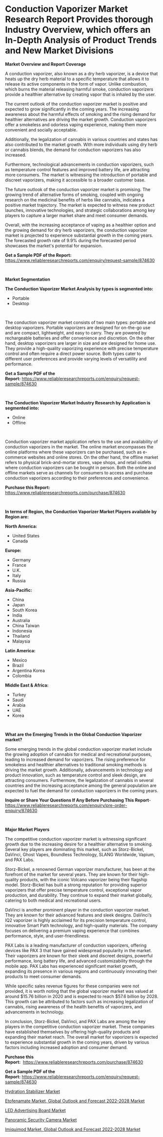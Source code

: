 <p><h1>Conduction Vaporizer Market Research Report Provides thorough Industry Overview, which offers an In-Depth Analysis of Product Trends and New Market Divisions</h1></p><p><strong>Market Overview and Report Coverage</strong></p>
<p><p>A conduction vaporizer, also known as a dry herb vaporizer, is a device that heats up the dry herb material to a specific temperature that allows it to release its active components in the form of vapor. Unlike combustion, which burns the material releasing harmful smoke, conduction vaporizers provide a healthier alternative by creating vapor that is inhaled by the user.</p><p>The current outlook of the conduction vaporizer market is positive and expected to grow significantly in the coming years. The increasing awareness about the harmful effects of smoking and the rising demand for healthier alternatives are driving the market growth. Conduction vaporizers offer a smokeless and odorless vaping experience, making them more convenient and socially acceptable.</p><p>Additionally, the legalization of cannabis in various countries and states has also contributed to the market growth. With more individuals using dry herb or cannabis blends, the demand for conduction vaporizers has also increased.</p><p>Furthermore, technological advancements in conduction vaporizers, such as temperature control features and improved battery life, are attracting more consumers. The market is witnessing the introduction of portable and discreet vaporizers, making it accessible to a broader customer base.</p><p>The future outlook of the conduction vaporizer market is promising. The growing trend of alternative forms of smoking, coupled with ongoing research on the medicinal benefits of herbs like cannabis, indicates a positive market trajectory. The market is expected to witness new product launches, innovative technologies, and strategic collaborations among key players to capture a larger market share and meet consumer demands.</p><p>Overall, with the increasing acceptance of vaping as a healthier option and the growing demand for dry herb vaporizers, the conduction vaporizer market is projected to experience substantial growth in the coming years. The forecasted growth rate of 9.9% during the forecasted period showcases the market's potential for expansion.</p></p>
<p><strong>Get a Sample PDF of the Report:</strong> <a href="https://www.reliableresearchreports.com/enquiry/request-sample/874630">https://www.reliableresearchreports.com/enquiry/request-sample/874630</a></p>
<p>&nbsp;</p>
<p><strong>Market Segmentation</strong></p>
<p><strong>The Conduction Vaporizer Market Analysis by types is segmented into:</strong></p>
<p><ul><li>Portable</li><li>Desktop</li></ul></p>
<p>&nbsp;</p>
<p><p>The conduction vaporizer market consists of two main types: portable and desktop vaporizers. Portable vaporizers are designed for on-the-go use and are compact, lightweight, and easy to carry. They are powered by rechargeable batteries and offer convenience and discretion. On the other hand, desktop vaporizers are larger in size and are designed for home use. They provide a high-quality vaporizing experience with precise temperature control and often require a direct power source. Both types cater to different user preferences and provide varying levels of versatility and performance.</p></p>
<p><strong>Get a Sample PDF of the Report:</strong>&nbsp;<a href="https://www.reliableresearchreports.com/enquiry/request-sample/874630">https://www.reliableresearchreports.com/enquiry/request-sample/874630</a></p>
<p>&nbsp;</p>
<p><strong>The Conduction Vaporizer Market Industry Research by Application is segmented into:</strong></p>
<p><ul><li>Online</li><li>Offline</li></ul></p>
<p>&nbsp;</p>
<p><p>Conduction vaporizer market application refers to the use and availability of conduction vaporizers in the market. The online market encompasses the online platforms where these vaporizers can be purchased, such as e-commerce websites and online stores. On the other hand, the offline market refers to physical brick-and-mortar stores, vape shops, and retail outlets where conduction vaporizers can be bought in person. Both the online and offline markets serve as channels for consumers to access and purchase conduction vaporizers according to their preferences and convenience.</p></p>
<p><strong>Purchase this Report:</strong>&nbsp; <a href="https://www.reliableresearchreports.com/purchase/874630">https://www.reliableresearchreports.com/purchase/874630</a></p>
<p>&nbsp;</p>
<p><strong>In terms of Region, the Conduction Vaporizer Market Players available by Region are:</strong></p>
<p>
    <p> <strong> North America: </strong>
        <ul>
            <li>United States</li>
            <li>Canada</li>
        </ul>
        </p> 
    <p> <strong> Europe: </strong>
        <ul>
            <li>Germany</li>
            <li>France</li>
            <li>U.K.</li>
            <li>Italy</li>
            <li>Russia</li>
        </ul>
        </p> 
    <p> <strong> Asia-Pacific: </strong>
        <ul>
            <li>China</li>
            <li>Japan</li>
            <li>South Korea</li>
            <li>India</li>
            <li>Australia</li>
            <li>China Taiwan</li>
            <li>Indonesia</li>
            <li>Thailand</li>
            <li>Malaysia</li>
        </ul>
        </p> 
    <p> <strong> Latin America: </strong>
        <ul>
            <li>Mexico</li>
            <li>Brazil</li>
            <li>Argentina Korea</li>
            <li>Colombia</li>
        </ul>
        </p> 
    <p> <strong> Middle East & Africa: </strong>
        <ul>
            <li>Turkey</li>
            <li>Saudi</li>
            <li>Arabia</li>
            <li>UAE</li>
            <li>Korea</li>
        </ul>
    </p>
    </p>
<p>&nbsp;</p>
<p><strong>What are the Emerging Trends in the Global Conduction Vaporizer market?</strong></p>
<p><p>Some emerging trends in the global conduction vaporizer market include the growing adoption of cannabis for medical and recreational purposes, leading to increased demand for vaporizers. The rising preference for smokeless and healthier alternatives to traditional smoking methods is driving the market growth. Additionally, advancements in technology and product innovation, such as temperature control and sleek design, are attracting consumers. Furthermore, the legalization of cannabis in several countries and the increasing acceptance among the general population are expected to fuel the demand for conduction vaporizers in the coming years.</p></p>
<p><strong>Inquire or Share Your Questions If Any Before Purchasing This Report</strong>- <a href="https://www.reliableresearchreports.com/enquiry/pre-order-enquiry/874630">https://www.reliableresearchreports.com/enquiry/pre-order-enquiry/874630</a></p>
<p>&nbsp;</p>
<p><strong>Major Market Players</strong></p>
<p><p>The competitive conduction vaporizer market is witnessing significant growth due to the increasing desire for a healthier alternative to smoking. Several key players are dominating this market, such as Storz-Bickel, DaVinci, Ghost Vapes, Boundless Technology, SLANG Worldwide, Vapium, and PAX Labs.</p><p>Storz-Bickel, a renowned German vaporizer manufacturer, has been at the forefront of the market for several years. They are known for their high-quality products, with the iconic Volcano vaporizer being their flagship model. Storz-Bickel has built a strong reputation for providing superior vaporizers that offer precise temperature control, exceptional vapor production, and durability. They continue to expand their market globally, catering to both medical and recreational users.</p><p>DaVinci is another prominent player in the conduction vaporizer market. They are known for their advanced features and sleek designs. DaVinci’s IQ2 vaporizer is highly acclaimed for its precision temperature control, innovative Smart Path technology, and high-quality materials. The company focuses on delivering a premium vaping experience that combines performance, style, and user-friendliness.</p><p>PAX Labs is a leading manufacturer of conduction vaporizers, offering devices like PAX 3 that have gained widespread popularity in the market. Their vaporizers are known for their sleek and discreet designs, powerful performance, long battery life, and advanced customizability through the mobile app. PAX Labs has experienced significant market growth, expanding its presence in various regions and continuously innovating their products to meet consumer demands.</p><p>While specific sales revenue figures for these companies were not provided, it is worth noting that the global vaporizer market was valued at around $15.76 billion in 2020 and is expected to reach $57.6 billion by 2028. This growth can be attributed to factors such as increasing legalization of cannabis, rising awareness of the health benefits of vaporizers, and advancements in technology.</p><p>In conclusion, Storz-Bickel, DaVinci, and PAX Labs are among the key players in the competitive conduction vaporizer market. These companies have established themselves by offering high-quality products and expanding their market reach. The overall market for vaporizers is expected to experience substantial growth in the coming years, driven by various factors including increased adoption and consumer demand.</p></p>
<p><strong>Purchase this Report:</strong>&nbsp;&nbsp;<a href="https://www.reliableresearchreports.com/purchase/874630">https://www.reliableresearchreports.com/purchase/874630</a></p>
<p></p>
<p><strong>Get a Sample PDF of the Report:</strong>&nbsp;<a href="https://www.reliableresearchreports.com/enquiry/request-sample/874630">https://www.reliableresearchreports.com/enquiry/request-sample/874630</a></p>
<p><p><a href="https://www.linkedin.com/pulse/hydration-stabilizer-market-size-share-amp-trends-analysis-c5xfe/">Hydration Stabilizer Market</a></p><p><a href="https://issuu.com/reportprime-2/docs/etofenamate-market-global-outlook-and-forecast-202?fr=xKAE9_zU1NQ">Etofenamate Market, Global Outlook and Forecast 2022-2028 Market</a></p><p><a href="https://www.reportprime.com/led-advertising-board-r2271">LED Advertising Board Market</a></p><p><a href="https://www.reportprime.com/panoramic-security-camera-r2273">Panoramic Security Camera Market</a></p><p><a href="https://issuu.com/reportprime-2/docs/imiquimod-market-global-outlook-and-forecast-2022-?fr=xKAE9_zU1NQ">Imiquimod Market, Global Outlook and Forecast 2022-2028 Market</a></p></p>